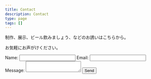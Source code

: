 ```yaml
---
title: Contact
description: Contact
type: page
tags: []
---
```


制作、展示、ビール飲みましょう、などのお誘いはこちらから。

お気軽にお声がけください。

<form id="contact" action="https://formspree.io/info@permsproject.com" method="POST">
  <label for="contact-name">
    <span>Name:</span>
    <input id="contact-name" type="text" name="name" />
  </label>
  <label for="contact-email">
    <span>Email:</span>
    <input id="contact-email" type="email" name="email" />
  </label>
  <label for="contact-message">
    <span>Message:</span>
    <textarea id="contact-message" name="message" ></textarea>
  </label>
  <input id="contact-submit" type="submit" value="Send" />
</form>
